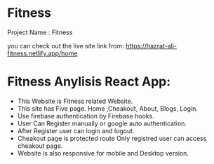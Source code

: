  # Fitness 

 Project Name : Fitness

 you can check out the live site link from: https://hazrat-ali-fitness.netlify.app/home

# Fitness Anylisis React App:

* This Website is Fitness related Website.
* This site has Five page. Home ,Cheakout, About, Blogs, Login.
* Use firebase authentication by Firebase hooks.
* User Can Register manually or google auto authentication. 
* After Register user can login and logout.
* Cheakout page is protected route Only registred user can access cheakout page.
* Website is also responsive for mobile and Desktop version.